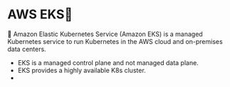 # AWS EKS🎉

🌻 Amazon Elastic Kubernetes Service (Amazon EKS) is a managed Kubernetes service to run Kubernetes in the AWS cloud and on-premises data centers. 
- EKS is a managed control plane and not managed data plane.
- EKS provides a highly available K8s cluster.
- 
